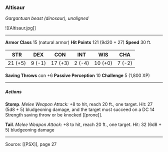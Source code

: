 ### Altisaur
_Gargantuan beast (dinosaur), unaligned_

![[Altisaur.jpg]]




---

**Armor Class** 15 (natural armor)
**Hit Points** 121 (9d20 + 27)
**Speed** 30 ft.

| STR     | DEX     | CON     | INT     | WIS     | CHA     |
|---------|---------|---------|---------|---------|---------|
| 21 (+5) | 9 (-1) | 17 (+3) | 2 (-4) | 10 (+0) | 7 (-2) |

**Saving Throws** con +6
**Passive Perception** 10
**Challenge** 5 (1,800 XP)

---

##### Actions
**Stomp**. _Melee Weapon Attack:_ +8 to hit, reach 20 ft., one target. Hit: 27 (5d8 + 5) bludgeoning damage, and the target must succeed on a DC 14 Strength saving throw or be knocked [[prone]].

**Tail**. _Melee Weapon Attack:_ +8 to hit, reach 20 ft., one target. Hit: 32 (6d8 + 5) bludgeoning damage


---

Source: [[PSX]], page 27